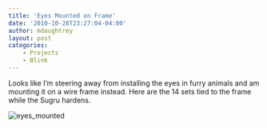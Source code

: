```yaml
---
title: 'Eyes Mounted on Frame'
date: '2010-10-28T23:27:04-04:00'
author: mdaughtrey
layout: post
categories:
    - Projects
    - Blink
---
```


Looks like I’m steering away from installing the eyes in furry animals and am mounting it on a wire frame instead. Here are the 14 sets tied to the frame while the Sugru hardens.

![](/assets/uploads/2010/10/eyes_mounted-200x300.jpg "eyes_mounted")
